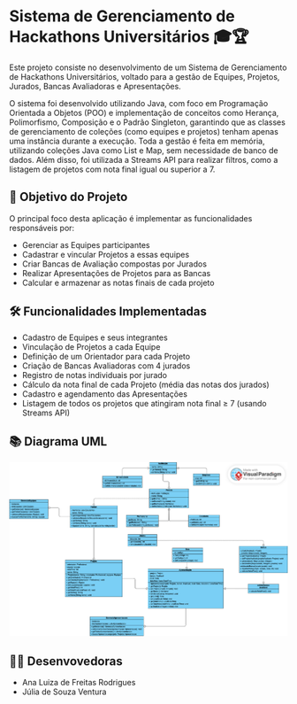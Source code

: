 # Sistema de Gerenciamento de Hackathons Universitários 🎓🏆

Este projeto consiste no desenvolvimento de um Sistema de Gerenciamento de Hackathons Universitários, voltado para a gestão de Equipes, Projetos, Jurados, Bancas Avaliadoras e Apresentações.  

O sistema foi desenvolvido utilizando Java, com foco em Programação Orientada a Objetos (POO) e implementação de conceitos como Herança, Polimorfismo, Composição e o Padrão Singleton, garantindo que as classes de gerenciamento de coleções (como equipes e projetos) tenham apenas uma instância durante a execução. Toda a gestão é feita em memória, utilizando coleções Java como List e Map, sem necessidade de banco de dados. Além disso, foi utilizada a Streams API para realizar filtros, como a listagem de projetos com nota final igual ou superior a 7.

## 📌 Objetivo do Projeto

O principal foco desta aplicação é implementar as funcionalidades responsáveis por:

- Gerenciar as Equipes participantes
- Cadastrar e vincular Projetos a essas equipes
- Criar Bancas de Avaliação compostas por Jurados
- Realizar Apresentações de Projetos para as Bancas
- Calcular e armazenar as notas finais de cada projeto

## 🛠️ Funcionalidades Implementadas

- Cadastro de Equipes e seus integrantes
- Vinculação de Projetos a cada Equipe
- Definição de um Orientador para cada Projeto
- Criação de Bancas Avaliadoras com 4 jurados
- Registro de notas individuais por jurado
- Cálculo da nota final de cada Projeto (média das notas dos jurados)
- Cadastro e agendamento das Apresentações
- Listagem de todos os projetos que atingiram nota final ≥ 7 (usando Streams API)

## 📚 Diagrama UML

![Diagrama UML](DiagramaHackatons.png)

## 👩‍💻 Desenvovedoras
- Ana Luiza de Freitas Rodrigues
- Júlia de Souza Ventura
